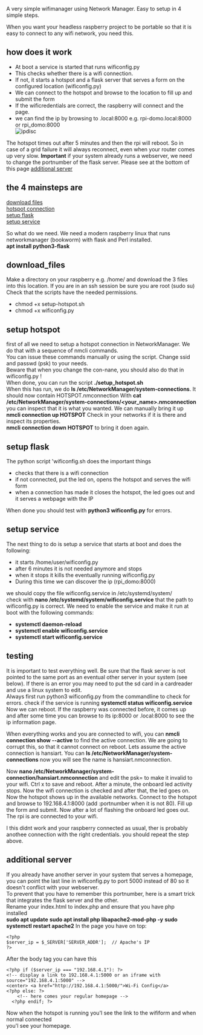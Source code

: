 A very simple wifimanager using Network Manager. Easy to setup in 4 simple steps.

When you want your headless raspberry project to be portable so that it is easy to connect to any wifi network, you need this.<br>

## how does it work
- At boot a service is started that runs wificonfig.py<br>
- This checks whether there is a wifi connection.<br>
- If not, it starts a hotspot and a flask server that serves a form on the configured location (wificonfig.py)
- We can connect to the hotspot and browse to the location to fill up and submit the form
- If the wificredentials are correct, the raspberry will connect and the page.
- we can find the ip by browsing to <hostname>.local:8000 e.g. rpi-domo.local:8000  or rpi_domo:8000<br>
  ![ipdisc](https://github.com/user-attachments/assets/0ab5b0d7-b675-4617-833e-1f81b9776904)

The hotspot times out after 5 minutes and then the rpi will reboot.  So in case of a grid failure it will always reconnect, even when your router comes up very slow.
**Important** if your system already runs a webserver, we need to change the portnumber of the flask server. Please see at the bottom of this page 
[additional server](#additional-server)

## the 4 mainsteps are
[download files](#download-files)
<br>[hotspot connection](#setup-hotspot)
<br>[setup flask](#setup-flask)
<br>[setup service](#setup-service)


So what do we need. 
We need a modern raspberry linux that runs networkmanager (bookworm) with flask and Perl installed.<br>
**apt install python3-flask**<br>

## download_files
Make a directory on your raspberry e.g. /home/<username> and download the 3 files into this location.
If you are in an ssh session be sure you are root (sudo su)
Check that the scripts have the needed permissions.<br>
 - chmod +x setup-hotspot.sh
 - chmod +x wificonfig.py

## setup hotspot
first of all we need to setup a hotspot connection in NetworkManager. We do that with a sequence of nmcli commands.<br>
You can issue these commands manually or using the script. Change ssid and passwd (psk) to your needs. 
<br>Beware that when you change the con-nane, you should also do that in wificonfig.py !<br>
When done, you can run the script **./setup_hotspot.sh**<br>
When this has run, we do  **ls /etc/NetworkManager/system-connections**. It should now contain HOTSPOT.nmconnection
With **cat /etc/NetworkManager/system-connections/<your_name>.nmconnection** you can inspect that it is what you wanted.
We can manually bring it up **nmcli connection up HOTSPOT** Check in your networks if it is there and inspect its properties.<br>
**nmcli connection down HOTSPOT** to bring it doen again.

## setup flask
The python script 'wificonfig.sh does the important things 
 - checks that there is a wifi connection
 - if not connected, put the led on, opens the hotspot and serves the wifi form
 - when a connection has made it closes the hotspot, the led goes out and it serves a webpage with the IP

When done you should test with **python3 wificonfig.py** for errors.

## setup service
The next thing to do is setup a service that starts at boot and does the following:
 - it starts /home/user/wificonfig.py<br>
 - after 6 minutes it is not needed anymore and stops
 - when it stops it kills the eventually running wificonfig.py
 - During this time we can discover the ip (rpi_domo:8000)

we should copy the file wificonfig.service in /etc/systemd/system/  <br>
check with **nano /etc/systemd/system/wificonfig.service** that the path to wificonfig.py is correct. 
We need to enable the service and make it run at boot with the following commands:
- **systemctl daemon-reload**
- **systemctl enable wificonfig.service**
- **systemctl start wificonfig.service**

## testing
It is important to test everything well. Be sure that the flask server is not pointed to the same port as an eventual other server in your system (see below). If there is an error you may need to put the sd card in a cardreader and use a linux system to edit.<br>
Always first run python3 wificonfig.py from the commandline to check for errors. 
check if the service is running **systemctl status wificonfig.service**
Now we can reboot. If the raspberry was connected before, it comes up and after some time you can browse to its ip:8000 or <yourhostname>.local:8000 to see the ip information page.

When everything works and you are connected to wifi, you can **nmcli connection show --active** to find the active connection. We are going to corrupt this, so that it cannot connect on reboot. Lets assume the active connection is hansiart.  You can **ls /etc/NetworkManager/system-connections** now you will see the name is hansiart.nmconnection. 

Now **nano /etc/NetworkManager/system-connection/hansiart.nmconnection** and edit the psk= to make it invalid to your wifi. Ctrl x to save and reboot. After a minute, the onboard led activity stops. Now the wifi connection is checked and after that, the led goes on. Now the hotspot shows up in the available networks. Connect to the hotspot and browse to 192.168.4.1:8000 (add :portnumber when it is not 80). Fill up the form and submit. Now after a lot of flashing the onboard led goes out. The rpi is are connected to your wifi.  

I this didnt work and your raspberry connected as usual, ther is probably anothee connection with the right credentials. you should repeat the step above.

## additional server
If you already have another server in your system that serves a homepage, you can point the last line in wificonfig.py to port 5000 instead of 80
so it doesn't conflict with your webserver.<br>
To prevent that you have to remember this portnumber, here is a smart trick that integrates the flask server and the other.<br>
Rename your index.html to index.php and ensure that you have php installed<br>
**sudo apt update**
**sudo apt install php libapache2-mod-php -y** 
**sudo systemctl restart apache2**
In the page you have on top: 
```
<?php
$server_ip = $_SERVER['SERVER_ADDR'];  // Apache's IP
?>
```
After the body tag you can have this  
```
<?php if ($server_ip === "192.168.4.1"): ?>
<!-- display a link to 192.168.4.1:5000 or an iframe with source="192.168.4.1:5000" -->
<center> <a href="http://192.168.4.1:5000/">Wi-Fi Config</a>
<?php else: ?>
    <!-- here comes your regular homepage -->
  <?php endif; ?>
```
Now when the hotspot is running you'l see the link to the wifiform and when normal connected<br>
you'l see your homepage.
